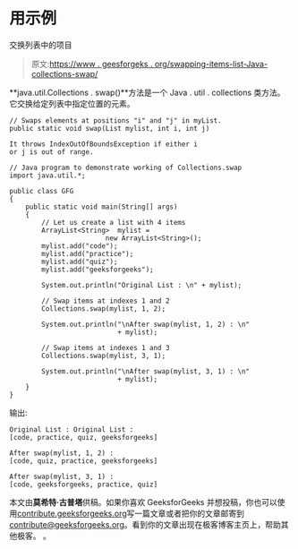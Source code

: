 # 用示例

交换列表中的项目

> 原文:[https://www . geesforgeks . org/swapping-items-list-Java-collections-swap/](https://www.geeksforgeeks.org/swapping-items-list-java-collections-swap/)

**java.util.Collections . swap()**方法是一个 Java . util . collections 类方法。它交换给定列表中指定位置的元素。

```
// Swaps elements at positions "i" and "j" in myList.
public static void swap(List mylist, int i, int j)

It throws IndexOutOfBoundsException if either i
or j is out of range.

```

```
// Java program to demonstrate working of Collections.swap
import java.util.*;

public class GFG
{
    public static void main(String[] args)
    {
        // Let us create a list with 4 items
        ArrayList<String>  mylist =
                        new ArrayList<String>();
        mylist.add("code");
        mylist.add("practice");
        mylist.add("quiz");
        mylist.add("geeksforgeeks");

        System.out.println("Original List : \n" + mylist);

        // Swap items at indexes 1 and 2
        Collections.swap(mylist, 1, 2);

        System.out.println("\nAfter swap(mylist, 1, 2) : \n"
                           + mylist);

        // Swap items at indexes 1 and 3
        Collections.swap(mylist, 3, 1);

        System.out.println("\nAfter swap(mylist, 3, 1) : \n"
                           + mylist);
    }
}
```

输出:

```
Original List : Original List : 
[code, practice, quiz, geeksforgeeks]

After swap(mylist, 1, 2) : 
[code, quiz, practice, geeksforgeeks]

After swap(mylist, 3, 1) : 
[code, geeksforgeeks, practice, quiz]

```

本文由**莫希特·古普塔**供稿。如果你喜欢 GeeksforGeeks 并想投稿，你也可以使用[contribute.geeksforgeeks.org](http://www.contribute.geeksforgeeks.org)写一篇文章或者把你的文章邮寄到 contribute@geeksforgeeks.org。看到你的文章出现在极客博客主页上，帮助其他极客。
。